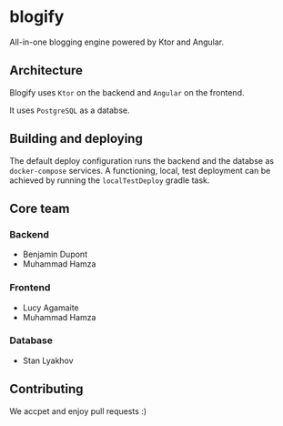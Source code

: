 # blogify

All-in-one blogging engine powered by Ktor and Angular.

## Architecture

Blogify uses `Ktor` on the backend and `Angular` on the frontend.

It uses `PostgreSQL` as a databse.

## Building and deploying

The default deploy configuration runs the backend and the databse as `docker-compose` services. A functioning, local, test deployment can be achieved by running the `localTestDeploy` gradle task.

## Core team

### Backend
- Benjamin Dupont
- Muhammad Hamza

### Frontend
- Lucy Agamaite
- Muhammad Hamza

### Database
- Stan Lyakhov

## Contributing

We accpet and enjoy pull requests :)
